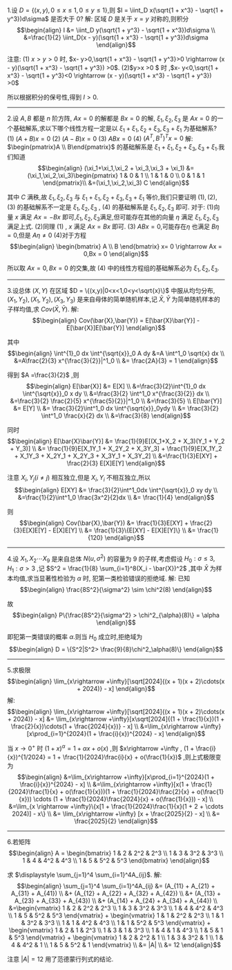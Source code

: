 1.设 $D = \{(x,y) , 0\leq x \leq 1, 0\leq y \leq 1\}$,则 $I = \iint_D x(\sqrt{1 + x^3} - \sqrt{1 + y^3})d\sigma$ 是否大于 $0$?
解:
区域 $D$ 是关于 $x = y$ 对称的,则积分
$$\begin{align}
    I &= \iint_D y(\sqrt{1 + y^3} - \sqrt{1 + x^3})d\sigma \\
    &=\frac{1}{2} \iint_D(x - y)(\sqrt{1 + x^3} - \sqrt{1 + y^3})d\sigma
\end{align}$$

注意:
(1) $x >y >0$ 时, $x- y>0,\sqrt{1 + x^3} - \sqrt{1 + y^3}>0 \rightarrow (x - y)(\sqrt{1 + x^3} - \sqrt{1 + y^3}) >0$.
(2)$y>x >0 $ 时 ,$x- y<0,\sqrt{1 + x^3} - \sqrt{1 + y^3}<0 \rightarrow (x - y)(\sqrt{1 + x^3} - \sqrt{1 + y^3}) >0$

所以根据积分的保号性,得到 $I>0$.



---
2.设 $A,B$ 都是 $n$ 阶方阵, $Ax = 0$ 的解都是 $Bx = 0$ 的解, $\xi_1,\xi_2,\xi_3$ 是 $Ax = 0$ 的一个基础解系,求以下哪个线性方程一定是以 $\xi_1+\xi_1,\xi_2 + \xi_3,\xi_3 + \xi_1$ 为基础解系?
(1) $(A + B)x = 0$ 
(2) $(A - B)x = 0$
(3) $ABx = 0$ 
(4) $(A^T,B^T)^T x= 0$
解:
$\begin{pmatrix}A \\ B\end{pmatrix}$ 的基础解系是 $\xi_1+\xi_1,\xi_2 + \xi_3,\xi_3 + \xi_1$.我们知道
$$\begin{align}
    (\xi_1+\xi_1,\xi_2 + \xi_3,\xi_3 + \xi_1) &= (\xi_1,\xi_2,\xi_3)\begin{pmatrix}
        1 & 0 & 1 \\
        1 & 1 & 0 \\
        0 & 1 & 1
    \end{pmatrix}\\
    &=(\xi_1,\xi_2,\xi_3) C
\end{align}$$

其中 $C$ 满秩,故 $\xi_1,\xi_2,\xi_3$ 与 $\xi_1+\xi_1,\xi_2 + \xi_3,\xi_3 + \xi_1$ 等价,我们只要证明 $(1),(2),(3)$ 的基础解系不一定是 $\xi_1,\xi_2,\xi_3$ , $(4)$ 的基础解系是 $\xi_1,\xi_2,\xi_3$ 即可.
对于:
(1)向量 $x$ 满足 $Ax = - Bx$ 即可,$\xi_1,\xi_2,\xi_3$满足,但可能存在其他的向量 $\eta$ 满足 $\xi_1,\xi_2,\xi_3$ 满足上式.
(2)同理 $(1)$ , $x$ 满足 $Ax = Bx$ 即可.
(3) $ABx = 0$,可能存在$\eta$ 也满足 $B\eta = 0$,但是 $A\eta \not ={0}$
(4)对于方程
$$\begin{align}
    \begin{bmatrix}
        A \\ B
    \end{bmatrix} x= 0 \rightarrow Ax = 0,Bx = 0 
\end{align}$$

所以取 $Ax = 0,Bx = 0$ 的交集,故 $(4)$ 中的线性方程组的基础解系必为 $\xi_1,\xi_2,\xi_3$.



---
3.设总体 $(X,Y)$ 在区域 $D = \{(x,y)|0<x<1,0<y<\sqrt{x}\}$ 中服从均匀分布, $(X_1,Y_2),(X_1,Y_2),(X_3,Y_3)$ 是来自母体的简单随机样本,记 $\bar{X} ,\bar{Y}$ 为简单随机样本的子样均值,求 $Cov(\bar{X},\bar{Y})$.
解:
$$\begin{align}
    Cov(\bar{X},\bar{Y}) = E[\bar{X}\bar{Y}] - E[\bar{X}]E[\bar{Y}]
\end{align}$$

其中
$$\begin{align}
    \int^{1}_0 dx \int^{\sqrt{x}}_0 A dy &=A \int^1_0 \sqrt{x} dx \\
    &=A\frac{2}{3} x^{\frac{3}{2}}|^1_0 \\
    &= \frac{2A}{3} = 1  
\end{align}$$

得到 $A =\frac{3}{2}$ ,则
$$\begin{align}
    E[\bar{X}] &= E[X] \\
    &=\frac{3}{2}\int^{1}_0 dx \int^{\sqrt{x}}_0 x dy \\
    &=\frac{3}{2} \int^1_0 x^{\frac{3}{2}} dx \\
    &=\frac{3}{2} \frac{2}{5} x^{\frac{5}{2}}|^1_0 \\
    &=\frac{3}{5} \\
    E[\bar{Y}] &= E[Y] \\
    &= \frac{3}{2}\int^1_0 dx \int^{\sqrt{x}}_0ydy  \\
    &= \frac{3}{2} \int^1_0 \frac{x}{2} dx \\
    &=\frac{3}{8}
\end{align}$$


同时
$$\begin{align}
    E[\bar{X}\bar{Y}] &= \frac{1}{9}E[(X_1+X_2 + X_3)(Y_1 + Y_2 + Y_3)] \\
    &= \frac{1}{9}E[X_1Y_1 + X_2Y_2 + X_3Y_3] + \frac{1}{9}E[X_1Y_2 + X_1Y_3 + X_2Y_1 + X_2Y_3 + X_3Y_1 + X_3Y_2] \\
    &=\frac{1}{3}E[XY] + \frac{2}{3} E[X]E[Y]
\end{align}$$


注意 $X_i,Y_j(i\not ={j})$ 相互独立,但是 $X_i,Y_i$ 不相互独立,所以
$$\begin{align}
    E[XY] &= \frac{3}{2}\int^1_0dx \int^{\sqrt{x}}_0 xy dy \\
    &=\frac{1}{2}\int^1_0 \frac{3x^2}{2}dx \\
    &= \frac{1}{4}
\end{align}$$

则
$$\begin{align}
    Cov(\bar{X},\bar{Y}) &= \frac{1}{3}E[XY] + \frac{2}{3}E[X]E[Y] - E[X]E[Y] \\
    &= \frac{1}{3}\{E[XY] - E[X]E[Y]\} \\
    &= \frac{1}{120}
\end{align}$$


---
4.设 $X_1,X_2\cdots X_9$ 是来自总体 $N(u,\sigma^2)$ 的容量为 $9$ 的子样,考虑假设 $H_0:\sigma\leq 3,H_1:\sigma>3$ ,记 $S^2 = \frac{1}{8} \sum_{i=1}^8(X_i - \bar{X})^2$ ,其中 $\bar{X}$ 为样本均值,求当显著性检验为 $\alpha$ 时, 犯第一类检验错误的拒绝域.
解:
已知
$$\begin{align}
    \frac{8S^2}{\sigma^2} \sim \chi^2(8)
\end{align}$$

故
$$\begin{align}
    P\{\frac{8S^2}{\sigma^2} > \chi^2_{\alpha}(8)\} = \alpha
\end{align}$$

即犯第一类错误的概率 $\alpha$.则当 $H_0$ 成立时,拒绝域为
$$\begin{align}
    D = \{S^2|S^2> \frac{9}{8}\chi^2_\alpha(8)\}
\end{align}$$


---
5.求极限
$$\begin{align}
    \lim_{x\rightarrow +\infty}[\sqrt[2024]{(x + 1)(x + 2)\cdots(x + 2024)} - x]
\end{align}$$
解:
$$\begin{align}
    \lim_{x\rightarrow +\infty}[\sqrt[2024]{(x + 1)(x + 2)\cdots(x + 2024)} - x] &= \lim_{x\rightarrow +\infty}[x\sqrt[2024]{(1 + \frac{1}{x})(1 + \frac{2}{x})\cdots(1 + \frac{2024}{x})} - x] \\
    &=\lim_{x\rightarrow +\infty}[x\prod_{i=1}^{2024}(1 + \frac{i}{x})^{2024} - x]
\end{align}$$

当 $x\rightarrow 0^+$ 时 $(1 + x)^\alpha = 1 +\alpha x + o(x)$ ,则 $x\rightarrow +\infty , (1 + \frac{i}{x})^{1/2024} = 1 + \frac{1}{2024}\frac{i}{x} + o(\frac{1}{x})$ ,则上式极限变为
$$\begin{align}
    &=\lim_{x\rightarrow +\infty}[x\prod_{i=1}^{2024}(1 + \frac{i}{x})^{2024} - x] \\
    &=\lim_{x\rightarrow +\infty}[x(1 + \frac{1}{2024}\frac{1}{x} + o(\frac{1}{x}))(1 + \frac{1}{2024}\frac{2}{x} + o(\frac{1}{x})) \cdots (1 + \frac{1}{2024}\frac{2024}{x} + o(\frac{1}{x})) - x] \\
    &=\lim_{x \rightarrow +\infty}\{x[1 + \frac{1}{2024}\frac{1}{x}(1 + 2 + \cdots 2024)] - x\} \\
    &= \lim_{x\rightarrow +\infty} [x + \frac{2025}{2} - x] \\
    &= \frac{2025}{2}
\end{align}$$


---
6.若矩阵
$$\begin{align}
    A = \begin{bmatrix}
        1 & 2 & 2^2 & 2^3 \\
        1 & 3 & 3^2 & 3^3 \\
        1 & 4 & 4^2 & 4^3 \\
        1 & 5 & 5^2 & 5^3 
    \end{bmatrix}
\end{align}$$

求 $\displaystyle \sum_{j=1}^4 \sum_{i=1}^4A_{ij}$.
解:
$$\begin{align}
    \sum_{j=1}^4 \sum_{i=1}^4A_{ij} &= (A_{11} + A_{21} + A_{31} + A_{41}) \\ &+ (A_{12} + A_{22} + A_{32} + A_{42}) \\ &+ (A_{13} + A_{23} + A_{33} + A_{43}) \\ &+ (A_{14} + A_{24} + A_{34} + A_{44}) \\
    &=\begin{vmatrix}
        1 & 2 & 2^2 & 2^3 \\
        1 & 3 & 3^2 & 3^3 \\
        1 & 4 & 4^2 & 4^3 \\
        1 & 5 & 5^2 & 5^3 
    \end{vmatrix} + \begin{vmatrix}
        1 & 1 & 2^2 & 2^3 \\
        1 & 1 & 3^2 & 3^3 \\
        1 & 1 & 4^2 & 4^3 \\
        1 & 1 & 5^2 & 5^3 
    \end{vmatrix} + \begin{vmatrix}
        1 & 2 & 1 & 2^3 \\
        1 & 3 & 1 & 3^3 \\
        1 & 4 & 1 & 4^3 \\
        1 & 5 & 1 & 5^3 
    \end{vmatrix} + \begin{vmatrix}
        1 & 2 & 2^2 & 1 \\
        1 & 3 & 3^2 & 1 \\
        1 & 4 & 4^2 & 1 \\
        1 & 5 & 5^2 & 1 
    \end{vmatrix} \\
    &= |A|  \\
    &= 12
\end{align}$$


注意 $|A| = 12$ 用了范德蒙行列式的结论.